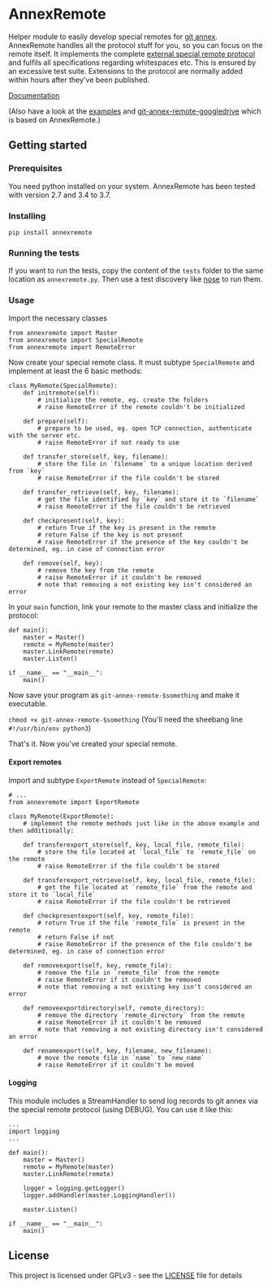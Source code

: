 # AnnexRemote
Helper module to easily develop special remotes for [git annex](https://git-annex.branchable.com).
AnnexRemote handles all the protocol stuff for you, so you can focus on the remote itself.
It implements the complete [external special remote protocol](https://git-annex.branchable.com/design/external_special_remote_protocol)
and fulfils all specifications regarding whitespaces etc. This is ensured by an excessive test suite.
Extensions to the protocol are normally added within hours after they've been published.

[Documentation](https://lykos153.github.io/AnnexRemote/annexremote/)

(Also have a look at the [examples](examples) and [git-annex-remote-googledrive](https://github.com/Lykos153/git-annex-remote-googledrive) which is based on AnnexRemote.)

## Getting started
### Prerequisites
You need python installed on your system. AnnexRemote has been tested with version 2.7 and 3.4 to 3.7.

### Installing
`pip install annexremote`

### Running the tests
If you want to run the tests, copy the content of the `tests` folder to the same location as `annexremote.py`.
Then use a test discovery like [nose](http://nose.readthedocs.io) to run them.

### Usage

Import the necessary classes

```
from annexremote import Master
from annexremote import SpecialRemote
from annexremote import RemoteError
```

Now create your special remote class. It must subtype ``SpecialRemote`` and implement at least the 6 basic methods:

```
class MyRemote(SpecialRemote):
    def initremote(self):
        # initialize the remote, eg. create the folders
        # raise RemoteError if the remote couldn't be initialized

    def prepare(self):
        # prepare to be used, eg. open TCP connection, authenticate with the server etc.
        # raise RemoteError if not ready to use

    def transfer_store(self, key, filename):
        # store the file in `filename` to a unique location derived from `key`
        # raise RemoteError if the file couldn't be stored

    def transfer_retrieve(self, key, filename):
        # get the file identified by `key` and store it to `filename`
        # raise RemoteError if the file couldn't be retrieved

    def checkpresent(self, key):
        # return True if the key is present in the remote
        # return False if the key is not present
        # raise RemoteError if the presence of the key couldn't be determined, eg. in case of connection error
        
    def remove(self, key):
        # remove the key from the remote
        # raise RemoteError if it couldn't be removed
        # note that removing a not existing key isn't considered an error
```

In your ``main`` function, link your remote to the master class and initialize the protocol:

```
def main():
    master = Master()
    remote = MyRemote(master)
    master.LinkRemote(remote)
    master.Listen()

if __name__ == "__main__":
    main()
```

Now save your program as ``git-annex-remote-$something`` and make it executable.

``chmod +x git-annex-remote-$something``
(You'll need the sheebang line ``#!/usr/bin/env python3``)

That's it. Now you've created your special remote.

#### Export remotes
Import and subtype `ExportRemote` instead of `SpecialRemote`:

```
# ...
from annexremote import ExportRemote

class MyRemote(ExportRemote):
    # implement the remote methods just like in the above example and then additionally:
    
    def transferexport_store(self, key, local_file, remote_file):
        # store the file located at `local_file` to `remote_file` on the remote
        # raise RemoteError if the file couldn't be stored

    def transferexport_retrieve(self, key, local_file, remote_file):
        # get the file located at `remote_file` from the remote and store it to `local_file`
        # raise RemoteError if the file couldn't be retrieved

    def checkpresentexport(self, key, remote_file):
        # return True if the file `remote_file` is present in the remote
        # return False if not
        # raise RemoteError if the presence of the file couldn't be determined, eg. in case of connection error

    def removeexport(self, key, remote_file):
        # remove the file in `remote_file` from the remote
        # raise RemoteError if it couldn't be removed
        # note that removing a not existing key isn't considered an error

    def removeexportdirectory(self, remote_directory):
        # remove the directory `remote_directory` from the remote
        # raise RemoteError if it couldn't be removed
        # note that removing a not existing directory isn't considered an error

    def renameexport(self, key, filename, new_filename):
        # move the remote file in `name` to `new_name`
        # raise RemoteError if it couldn't be moved

```

#### Logging
This module includes a StreamHandler to send log records to git annex via the special remote protocol (using DEBUG). You can use it like this:

```
...
import logging
...

def main():
    master = Master()
    remote = MyRemote(master)
    master.LinkRemote(remote)

    logger = logging.getLogger()
    logger.addHandler(master.LoggingHandler())

    master.Listen()

if __name__ == "__main__":
    main()
```


## License

This project is licensed under GPLv3 - see the [LICENSE](LICENSE) file for details

